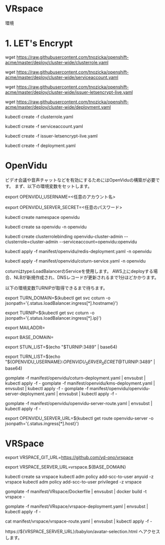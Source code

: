 # VRspace

環境


# 1. LET's Encrypt

wget https://raw.githubusercontent.com/tnozicka/openshift-acme/master/deploy/cluster-wide/clusterrole.yaml

wget https://raw.githubusercontent.com/tnozicka/openshift-acme/master/deploy/cluster-wide/serviceaccount.yaml

wget https://raw.githubusercontent.com/tnozicka/openshift-acme/master/deploy/cluster-wide/issuer-letsencrypt-live.yaml

wget https://raw.githubusercontent.com/tnozicka/openshift-acme/master/deploy/cluster-wide/deployment.yaml

kubectl create -f clusterrole.yaml

kubectl create -f serviceaccount.yaml

kubectl create -f issuer-letsencrypt-live.yaml

kubectl create -f deployment.yaml


# OpenVidu

ビデオ会議や音声チャットなどを有効にするためにはOpenViduの構築が必要です。 まず、以下の環境変数をセットします。

export OPENVIDU_USERNAME=<任意のアカウント名>

export OPENVIDU_SERVER_SECRET=<任意のパスワード>

kubectl create namespace openvidu

kubectl create sa openvidu -n openvidu

kubectl create clusterrolebinding openvidu-cluster-admin --clusterrole=cluster-admin --serviceaccount=openvidu:openvidu

kubectl apply -f manifest/openvidu/redis-deployment.yaml -n openvidu

kubectl apply -f manifest/openvidu/coturn-service.yaml -n openvidu


coturnはtype:LoadBalancerのServiceを使用します。 AWS上にdeployする場合、NLBが新規作成され、DNSレコードが更新されるまで1分ほどかかります。

以下の環境変数TURNIPが取得できるまで待ちます。

export TURN_DOMAIN=$(kubectl get svc coturn -o jsonpath='{.status.loadBalancer.ingress[*].hostname}')

export TURNIP=$(kubectl get svc coturn -o jsonpath='{.status.loadBalancer.ingress[*].ip}')


export MAILADDR=<your mail address>

export BASE_DOMAIN=<your base domain>

export STUN_LIST=$(echo "$TURNIP:3489" | base64)

export TURN_LIST=$(echo "${OPENVIDU_USERNAME}:${OPENVIDU_SERVER_SECRET}@$TURNIP:3489" | base64)


gomplate -f manifest/openvidu/coturn-deployment.yaml | envsubst | kubectl apply -f -
gomplate -f manifest/openvidu/kms-deployment.yaml | envsubst | kubectl apply -f -
gomplate -f manifest/openvidu/openvidu-server-deployment.yaml | envsubst | kubectl apply -f -

gomplate -f manifest/openvidu/openvidu-server-route.yaml | envsubst | kubectl apply -f -

export OPENVIDU_SERVER_URL=$(kubectl get route openvidu-server -o jsonpath='{.status.ingress[*].host}')


# VRSpace

export VRSPACE_GIT_URL=https://github.com/yd-ono/vrspace

export VRSPACE_SERVER_URL=vrspace.${BASE_DOMAIN}

kubectl create sa vrspace
kubectl adm policy add-scc-to-user anyuid -z vrspace
kubectl adm policy add-scc-to-user privileged -z vrspace


gomplate -f manifest/VRspace/Dockerfile | envsubst | docker build -t vrspace -

gomplate -f manifest/VRspace/vrspace-deployment.yaml | envsubst | kubectl apply -f -


cat manifest/vrspace/vrspace-route.yaml | envsubst | kubectl apply -f -


https://${VRSPACE_SERVER_URL}/babylon/avatar-selection.html へアクセスします。

